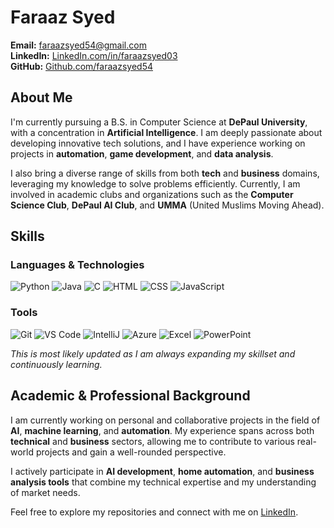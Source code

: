 # Faraaz Syed

**Email:** [faraazsyed54@gmail.com](mailto:faraazsyed54@gmail.com)  
**LinkedIn:** [LinkedIn.com/in/faraazsyed03](https://linkedin.com/in/faraazsyed03)  
**GitHub:** [Github.com/faraazsyed54](https://github.com/faraazsyed54)

## About Me
I'm currently pursuing a B.S. in Computer Science at **DePaul University**, with a concentration in **Artificial Intelligence**. I am deeply passionate about developing innovative tech solutions, and I have experience working on projects in **automation**, **game development**, and **data analysis**.

I also bring a diverse range of skills from both **tech** and **business** domains, leveraging my knowledge to solve problems efficiently. Currently, I am involved in academic clubs and organizations such as the **Computer Science Club**, **DePaul AI Club**, and **UMMA** (United Muslims Moving Ahead).

## Skills

### Languages & Technologies
![Python](https://img.shields.io/badge/-Python-3776AB?logo=python&logoColor=white&style=flat) 
![Java](https://img.shields.io/badge/-Java-007396?logo=java&logoColor=white&style=flat)
![C](https://img.shields.io/badge/-C-A8B9CC?logo=c&logoColor=white&style=flat)
![HTML](https://img.shields.io/badge/-HTML-E34F26?logo=html5&logoColor=white&style=flat)
![CSS](https://img.shields.io/badge/-CSS-1572B6?logo=css3&logoColor=white&style=flat)
![JavaScript](https://img.shields.io/badge/-JavaScript-F7DF1E?logo=javascript&logoColor=black&style=flat)

### Tools
![Git](https://img.shields.io/badge/-Git-F05032?logo=git&logoColor=white&style=flat)
![VS Code](https://img.shields.io/badge/-VS%20Code-007ACC?logo=visual-studio-code&logoColor=white&style=flat)
![IntelliJ](https://img.shields.io/badge/-IntelliJ%20IDEA-000000?logo=intellij-idea&logoColor=white&style=flat)
![Azure](https://img.shields.io/badge/-Azure-0078D4?logo=microsoft-azure&logoColor=white&style=flat)
![Excel](https://img.shields.io/badge/-Excel-217346?logo=microsoft-excel&logoColor=white&style=flat)
![PowerPoint](https://img.shields.io/badge/-PowerPoint-B7472A?logo=microsoft-powerpoint&logoColor=white&style=flat)

_This is most likely updated as I am always expanding my skillset and continuously learning._

## Academic & Professional Background
I am currently working on personal and collaborative projects in the field of **AI**, **machine learning**, and **automation**. My experience spans across both **technical** and **business** sectors, allowing me to contribute to various real-world projects and gain a well-rounded perspective.

I actively participate in **AI development**, **home automation**, and **business analysis tools** that combine my technical expertise and my understanding of market needs.

Feel free to explore my repositories and connect with me on [LinkedIn](https://linkedin.com/in/faraazsyed03).
